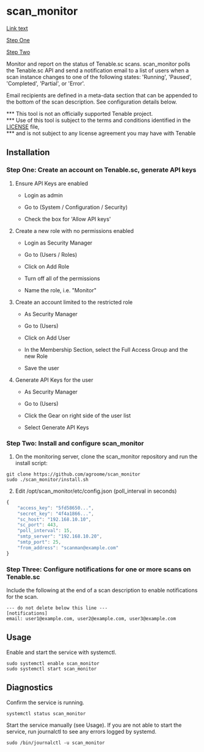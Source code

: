 # scan_monitor
[Link text](#installation)

[Step One](#step-one-create-an-account-on-tenablesc-generate-api-keys)

[Step Two](#step-two-install-and-configure-scan_monitor)


Monitor and report on the status of Tenable.sc scans. scan_monitor polls the Tenable.sc API and send a notification
email to a list of users when a scan instance changes to one of the following states: 
 'Running', 'Paused', 'Completed', 'Partial', or 'Error'.
 
Email recipients are defined in a meta-data section that can be appended to the bottom of the scan 
description. See configuration details below.


*** This tool is not an officially supported Tenable project.                   
*** Use of this tool is subject to the terms and conditions identified in the [LICENSE](LICENSE) file,  
*** and is not subject to any license agreement you may have with Tenable 

## Installation


### Step One: Create an account on Tenable.sc, generate API keys
1. Ensure API Keys are enabled

    - Login as admin
    
    - Go to (System / Configuration / Security)
    
    - Check the box for 'Allow API keys'
    
2. Create a new role with no permissions enabled 

    - Login as Security Manager 

    - Go to (Users / Roles)
    
    - Click on Add Role
    
    - Turn off all of the permissions
    
    - Name the role, i.e. "Monitor"
    
3. Create an account limited to the restricted role

    - As Security Manager
    
    - Go to (Users)
    
    - Click on Add User
    
    - In the Membership Section, select the Full Access Group and the new Role
    
    - Save the user
    
4. Generate API Keys for the user

    - As Security Manager
    
    - Go to (Users)
    
    - Click the Gear on right side of the user list
    
    - Select Generate API Keys

### Step Two: Install and configure scan_monitor 
1. On the monitoring server, clone the scan_monitor repository and run the install script:
```
git clone https://github.com/agroome/scan_monitor 
sudo ./scan_monitor/install.sh
```
2. Edit /opt/scan_monitor/etc/config.json (poll_interval in seconds)
```javascript
{
    "access_key": "5fd58650...",
    "secret_key": "4f4a1866...",
    "sc_host": "192.168.10.10",
    "sc_port": 443,
    "poll_interval": 15,
    "smtp_server": "192.168.10.20",
    "smtp_port": 25,
    "from_address": "scanman@example.com"
}
```

### Step Three: Configure notifications for one or more scans on Tenable.sc
Include the following at the end of a scan description to enable notifications for the scan.

```
--- do not delete below this line ---
[notifications]
email: user1@example.com, user2@example.com, user3@example.com 
```

## Usage
Enable and start the service with systemctl.
```
sudo systemctl enable scan_monitor
sudo systemctl start scan_monitor
```

## Diagnostics
Confirm the service is running. 
```commandline
systemctl status scan_monitor
```
Start the service manually (see Usage). If you are not able to start the service, run journalctl to see any errors logged by systemd. 
```commandline
sudo /bin/journalctl -u scan_monitor
```

